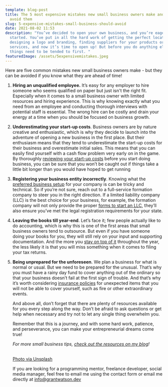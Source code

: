 ```yaml
---
template: blog-post
title: The 5 most expensive mistakes new small business owners make and how to
  avoid them
slug: 5-expensive-mistakes-small-business-should-avoid
date: 2021-08-02 11:53
description: "You’ve decided to open your own business, and you’re eager to get
  started. You’ve put in all the hard work of getting the perfect location,
  designing a logo and branding, finding suppliers for your products or
  services, and now it’s time to open up! But before you do anything else, some
  things need to be tended to first. "
featuredImage: /assets/5expensivemistakes.jpeg
---
```

Here are five common mistakes new small business owners make - but they can be avoided if you know what they are ahead of time! 

1. **Hiring an unqualified employee.** It’s easy for any employer to hire someone who seems qualified on paper but just isn't the right fit. Especially when it comes to a small business owner with limited resources and hiring experience. This is why knowing exactly what you need from an employee and conducting thorough interviews with potential staff is essential. The wrong hire can be costly and drain your energy at a time when you should be focused on business growth.
2. **Underestimating your start-up costs**. Business owners are by nature creative and enthusiastic, which is why they decide to launch into the adventure of opening a new business in the first place. But their enthusiasm means that they tend to underestimate the start-up costs for their business and overestimate initial sales. This means that you can easily find yourself with a cash flow problem very early on in the game. By thoroughly [reviewing your start-up costs](https://www.forafinancial.com/blog/small-business/12-small-business-startup-costs-expect/) before you start doing business, you can be sure that you won’t be caught out if things take a little bit longer than you would have hoped to get running
3. **Registering your business entity incorrectly**. Knowing what the [preferred business setup](https://www.forbes.com/sites/mikekappel/2021/04/28/business-structures-101-which-ones-the-best-fit-for-your-company/) for your company is can be tricky and technical. So if you’re not sure, reach out to a full-service formation company to steer you in the right direction. If a limited liability company (LLC) is the best choice for your business, for example, the formation company will not only provide the proper [forms to start an LLC](https://www.zenbusiness.com/llc/), they’ll also ensure you’ve met the legal registration requirements for your state.
4. **Leaving the books till year-end**. Let’s face it; few people actually like to do accounting, which is why this is one of the first areas that small business owners tend to outsource. But even if you have someone doing your books for you, they will still rely on your input and supporting documentation. And the more you [stay on top of it](https://www.finder.com/small-business-finance-tips) throughout the year, the less likely it is that you will miss something when it comes to filing your tax returns.
5. **Being unprepared for the unforeseen**. We plan a business for what is normal or usual. But we need to be prepared for the unusual. That’s why you must have a rainy day fund to cover anything out of the ordinary so that your business doesn’t fail at the first sign of trouble. And that’s why it’s worth considering [insurance policies](https://www.investopedia.com/best-small-business-insurance-4844202) for unexpected items that you will not be able to cover yourself, such as fire or other extraordinary events.

   And above all, don’t forget that there are plenty of resources available for you every step along the way. Don’t be afraid to ask questions or get help when necessary and try not to let any single thing overwhelm you. 

   Remember that this is a journey, and with some hard work, patience, and perseverance, you can make your entrepreneurial dreams come true!

   *For more small business tips, [check out the resources on my blog](https://www.grantwatson.app/blog)!*

   \
   [Photo via Unsplash](https://unsplash.com/photos/eZ8g_7Sh0J0)

   If you are looking for a programming mentor, freelance developer, social media manager, feel free to email me using the contact form or email me directly at info@grantwatson.dev